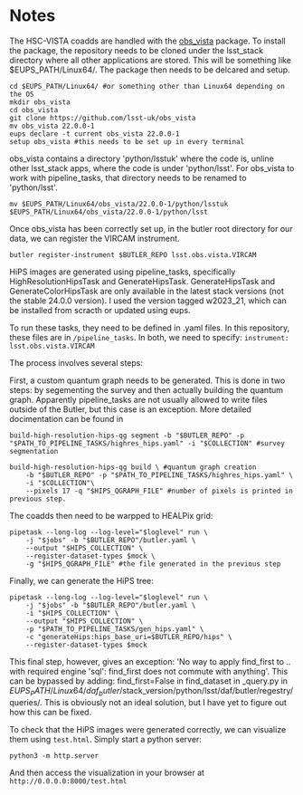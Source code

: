 # Notes

The HSC-VISTA coadds are handled with the [obs_vista](https://github.com/lsst-uk/obs_vista) package. To install the package, the repository needs to be cloned under the lsst_stack directory where all other applications are stored. This will be something like $EUPS_PATH/Linux64/. The package then needs to be delcared and setup. 

```
cd $EUPS_PATH/Linux64/ #or something other than Linux64 depending on the OS
mkdir obs_vista
cd obs_vista
git clone https://github.com/lsst-uk/obs_vista
mv obs_vista 22.0.0-1
eups declare -t current obs_vista 22.0.0-1
setup obs_vista #this needs to be set up in every terminal
```
obs_vista contains a directory 'python/lsstuk' where the code is, unline other lsst_stack apps, where the code is under 'python/lsst'. For obs_vista to work with pipeline_tasks, that directory needs to be renamed to 'python/lsst'.

```
mv $EUPS_PATH/Linux64/obs_vista/22.0.0-1/python/lsstuk $EUPS_PATH/Linux64/obs_vista/22.0.0-1/python/lsst
```
Once obs_vista has been correctly set up, in the butler root directory for our data, we can register the VIRCAM instrument.

```
butler register-instrument $BUTLER_REPO lsst.obs.vista.VIRCAM 
```

HiPS images are generated using pipeline_tasks, specifically HighResolutionHipsTask and GenerateHipsTask. GenerateHipsTask and GenerateColorHipsTask are only available in the latest
stack versions (not the stable 24.0.0 version). I used the version tagged w2023_21, which can be installed from scracth or updated using eups.

To run these tasks, they need to be defined in .yaml files. In this repository, these files are in ```/pipeline_tasks```. In both, we need to specify:
```instrument: lsst.obs.vista.VIRCAM```

The process involves several steps:

First, a custom quantum graph needs to be generated. This is done in two steps: by segementing the survey and then actually building the quantum graph. Apparently pipeline_tasks are not usually allowed to write files outside of the Butler,
but this case is an exception. More detailed docimentation can be found in

```
build-high-resolution-hips-qg segment -b "$BUTLER_REPO" -p "$PATH_TO_PIPELINE_TASKS/highres_hips.yaml" -i "$COLLECTION" #survey segmentation

build-high-resolution-hips-qg build \ #quantum graph creation
    -b "$BUTLER_REPO" -p "$PATH_TO_PIPELINE_TASKS/highres_hips.yaml" \
    -i "$COLLECTION"\
    --pixels 17 -q "$HIPS_QGRAPH_FILE" #number of pixels is printed in previous step.
```
The coadds then need to be warpped to HEALPix grid:
```
pipetask --long-log --log-level="$loglevel" run \
    -j "$jobs" -b "$BUTLER_REPO"/butler.yaml \
    --output "$HIPS_COLLECTION" \
    --register-dataset-types $mock \
    -g "$HIPS_QGRAPH_FILE" #the file generated in the previous step
```
Finally, we can generate the HiPS tree:
```
pipetask --long-log --log-level="$loglevel" run \
    -j "$jobs" -b "$BUTLER_REPO"/butler.yaml \
    -i "$HIPS_COLLECTION" \
    --output "$HIPS_COLLECTION" \
    -p "$PATH_TO_PIPELINE_TASKS/gen_hips.yaml" \
    -c "generateHips:hips_base_uri=$BUTLER_REPO/hips" \
    --register-dataset-types $mock
```
This final step, however, gives an exception: 'No way to apply find_first to .. with required engine 'sql': find_first does not commute with anything'.
This can be bypassed by adding: find_first=False in find_dataset in _query.py in $EUPS_PATH/Linux64/daf_butler/$stack_version/python/lsst/daf/butler/regestry/queries/. 
This is obviously not an ideal solution, but I have yet to figure out how this can be fixed.

To check that the HiPS images were generated correctly, we can visualize them using ```test.html```. Simply start a python server:
```
python3 -m http.server
```
And then access the visualization in your browser at ```http://0.0.0.0:8000/test.html```
